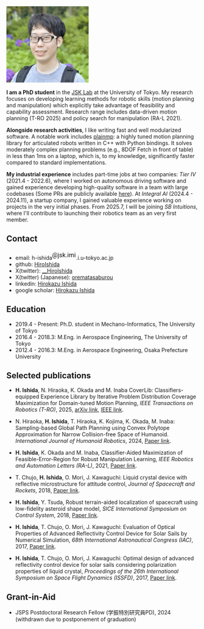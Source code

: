 <img src="/asset/profile.jpg" alt="photo" height="200">

**I am a PhD student** in the [JSK Lab](http://www.jsk.t.u-tokyo.ac.jp/) at the University of Tokyo. My research focuses on developing learning methods for robotic skills (motion planning and manipulation) which explicitly take advantage of feasibility and capability assessment. Research range includes data-driven motion planning (T-RO 2025) and policy search for manipulation (RA-L 2021).

**Alongside research activities**, I like writing fast and well modularized software. A notable work includes [plainmp](https://github.com/HiroIshida/plainmp): a highly tuned motion planning library for articulated robots written in C++ with Python bindings. It solves moderately complex planning problems (e.g., 8DOF Fetch in front of table) in less than 1ms on a laptop, which is, to my knowledge, significantly faster compared to standard implementations.

**My industrial experience** includes part-time jobs at two companies: *Tier IV* (2021.4 - 2022.6), where I worked on autonomous driving software and gained experience developing high-quality software in a team with large codebases (Some PRs are publicly available [here](https://github.com/autowarefoundation/autoware.universe/commits?author=HiroIshida)). At *Integral AI* (2024.4 - 2024.11), a startup company, I gained valuable experience working on projects in the very initial phases. From 2025.7, I will be joining *SB Intuitions*, where I'll contribute to launching their robotics team as an very first member.

## Contact
- email: h-ishida<img src="/asset/email.png" alt="email" height="25">.i.u-tokyo.ac.jp
- github: [HiroIshida](https://github.com/HiroIshida)
- X(twitter): [__HiroIshida](https://x.com/__HiroIshida)
- X(twitter) (Japanese): [orematasaburou](https://x.com/orematasaburou)
- linkedin: [Hirokazu Ishida](https://www.linkedin.com/in/hirokazu-i-209330155)
- google scholar: [Hirokazu Ishida](https://scholar.google.com/citations?user=aw4sCFsAAAAJ&hl=ja&oi=ao)


## Education
- 2019.4 - Present: Ph.D. student in Mechano-Informatics, The University of Tokyo
- 2016.4 - 2018.3: M.Eng. in Aerospace Engineering, The University of Tokyo
- 2012.4 - 2016.3: M.Eng. in Aerospace Engineering, Osaka Prefecture University

## Selected publications
- <span id="coverlib"> **H. Ishida**, N. Hiraoka, K. Okada and M. Inaba CoverLib: Classifiers-equipped Experience Library by Iterative Problem Distribution Coverage Maximization for Domain-tuned Motion Planning, *IEEE Transactions on Robotics (T-RO)*, 2025, [arXiv link](https://arxiv.org/abs/2405.02968), [IEEE link](https://ieeexplore.ieee.org/document/10930729).

- N. Hiraoka, **H. Ishida**, T. Hiraoka, K. Kojima, K. Okada, M. Inaba: Sampling-based Global Path Planning using Convex Polytope Approximation for Narrow Collision-free Space of Humanoid. *International Journal of Humanoid Robotics*, 2024, [Paper link](https://www.worldscientific.com/doi/abs/10.1142/S0219843624500051).

- <span id="fer"> **H. Ishida**, K. Okada and M. Inaba, Classifier-Aided Maximization of Feasible-Error-Region for Robust Manipulation Learning, *IEEE Robotics and Automation Letters (RA-L)*, 2021, [Paper link](https://ieeexplore.ieee.org/abstract/document/9406349).

- T. Chujo, **H. Ishida**, O. Mori, J. Kawaguchi: Liquid crystal device with reflective microstructure for attitude control, *Journal of Spacecraft and Rockets*, 2018, [Paper link](https://arc.aiaa.org/doi/10.2514/1.A34165).

- **H. Ishida**, Y. Tsuda, Robust terrain-aided localization of spacecraft using low-fidelity asteroid shape model, *SICE International Symposium on Control System*, 2018, [Paper link](https://ieeexplore.ieee.org/abstract/document/8330165).

- **H. Ishida**, T. Chujo, O. Mori, J. Kawaguchi: Evaluation of Optical Properties of Advanced Reflectivity Control Device for Solar Sails by Numerical Simulation, *68th International Astronautical Congress (IAC)*, 2017, [Paper link](https://drive.google.com/file/d/1BabHPoOQsbKlnJRGDYh8wCp01dckphKN/view?usp=drive_link).

- **H. Ishida**, T. Chujo, O. Mori, J. Kawaguchi: Optimal design of advanced reflectivity control device for solar sails considering polarization properties of liquid crystal, *Proceedings of the 26th International Symposium on Space Flight Dynamics (ISSFD)*, 2017, [Paper link](https://issfd.org/ISSFD_2017/paper/ISTS-2017-d-061__ISSFD-2017-061.pdf).

## Grant-in-Aid
- JSPS Postdoctoral Research Fellow (学振特別研究員PD), 2024  (withdrawn due to postponement of graduation)
